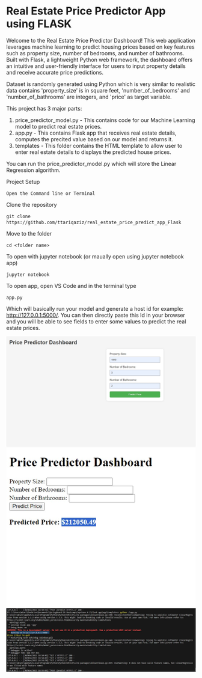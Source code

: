 
# Real Estate Price Predictor App using FLASK

Welcome to the Real Estate Price Predictor Dashboard! This web application leverages machine learning to predict housing prices based on key features such as property size, number of bedrooms, and number of bathrooms. Built with Flask, a lightweight Python web framework, the dashboard offers an intuitive and user-friendly interface for users to input property details and receive accurate price predictions.


Dataset is randomly generated using Python which is very similar to realistic data contains 'property_size' is in square feet, 'number_of_bedrooms' and 'number_of_bathrooms' are integers, and 'price' as target variable.

This project has 3 major parts:
1.	price_predictor_model.py - This contains code for our Machine Learning model to predict real estate prices.
2.	app.py - This contains Flask app that receives real estate details, computes the precited value based on our model and returns it.
3.	templates - This folder contains the HTML template to allow user to enter real estate details to displays the predicted house prices.

You can run the price_predictor_model.py which will store the Linear Regression algorithm.

Project Setup
```
Open the Command line or Terminal
```

Clone the repository
```
git clone https://github.com/ttariqaziz/real_estate_price_predict_app_Flask
```
Move to the folder
```
cd <folder name>
```
To open with jupyter notebook (or maually open using jupyter notebook app)
```
jupyter notebook
```
To open app, open VS Code and in the terminal type
```
app.py
```
Which will basically run your model and generate a host id for example: http://127.0.0.1:5000/. You can then directly paste this Id in your browser and you will be able to see fields to enter some values to predict the real estate prices.

<img src = "https://github.com/ttariqaziz/housing_price_prediction_app/blob/main/images/Dashboard.jpg">
<img src = "https://github.com/ttariqaziz/housing_price_prediction_app/blob/main/images/Dashboard1.jpg">
<img src = "https://github.com/ttariqaziz/housing_price_prediction_app/blob/main/images/terminal.jpg">

